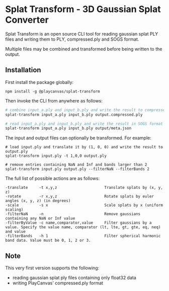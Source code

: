 # Splat Transform - 3D Gaussian Splat Converter

Splat Transform is an open source CLI tool for reading gaussian splat PLY files and writing them to PLY, compressed.ply and SOGS format.

Multiple files may be combined and transformed before being written to the output.

## Installation
First install the package globally:
```
npm install -g @playcanvas/splat-transform
```

Then invoke the CLI from anywhere as follows:
```bash
# combine input_a.ply and input_b.ply and write the result to compressed ply format
splat-transform input_a.ply input_b.ply output.compressed.ply

# read input_a.ply and input_b.ply and write the result in SOGS format
splat-transform input_a.ply input_b.ply output/meta.json
```

The input and output files can optionally be transformed. For example:
```
# load input.ply and translate it by (1, 0, 0) and write the result to output.ply
splat-transform input.ply -t 1,0,0 output.ply

# remove entries containing NaN and Inf and bands larger than 2
splat-transform input.ply output.ply --filterNaN --filterBands 2
```

The full list of possible actions are as follows:
```
-translate     -t x,y,z                     Translate splats by (x, y, z)
-rotate        -r x,y,z                     Rotate splats by euler angles (x, y, z) (in degrees)
-scale         -s x                         Scale splats by x (uniform scaling)
-filterNaN     -n                           Remove gaussians containing any NaN or Inf value
-filterByValue -c name,comparator,value     Filter gaussians by a value. Specify the value name, comparator (lt, lte, gt, gte, eq, neq) and value
-filterBands   -h 1                         Filter spherical harmonic band data. Value must be 0, 1, 2 or 3.
```

## Note
This very first version supports the following:
- reading gaussian splat ply files containing only float32 data
- writing PlayCanvas' compressed.ply format
